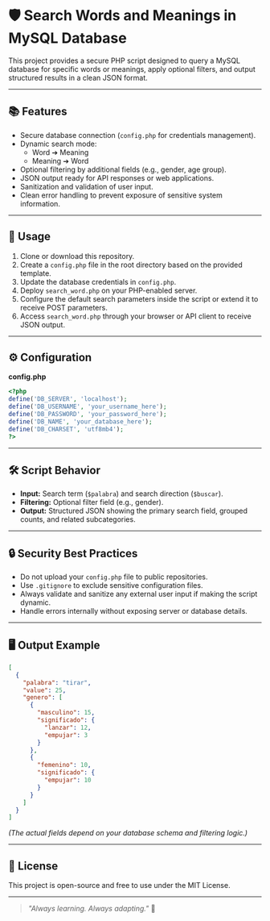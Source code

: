 # 🛡️ Search Words and Meanings in MySQL Database

This project provides a secure PHP script designed to query a MySQL database for specific words or meanings, apply optional filters, and output structured results in a clean JSON format.

---

## 📚 Features

- Secure database connection (`config.php` for credentials management).
- Dynamic search mode:
  - Word ➔ Meaning
  - Meaning ➔ Word
- Optional filtering by additional fields (e.g., gender, age group).
- JSON output ready for API responses or web applications.
- Sanitization and validation of user input.
- Clean error handling to prevent exposure of sensitive system information.

---

## 🚀 Usage

1. Clone or download this repository.
2. Create a `config.php` file in the root directory based on the provided template.
3. Update the database credentials in `config.php`.
4. Deploy `search_word.php` on your PHP-enabled server.
5. Configure the default search parameters inside the script or extend it to receive POST parameters.
6. Access `search_word.php` through your browser or API client to receive JSON output.

---

## ⚙️ Configuration

**config.php**
```php
<?php
define('DB_SERVER', 'localhost');
define('DB_USERNAME', 'your_username_here');
define('DB_PASSWORD', 'your_password_here');
define('DB_NAME', 'your_database_here');
define('DB_CHARSET', 'utf8mb4');
?>
```

---

## 🛠️ Script Behavior

- **Input:** Search term (`$palabra`) and search direction (`$buscar`).
- **Filtering:** Optional filter field (e.g., gender).
- **Output:** Structured JSON showing the primary search field, grouped counts, and related subcategories.

---

## 🔒 Security Best Practices

- Do not upload your `config.php` file to public repositories.
- Use `.gitignore` to exclude sensitive configuration files.
- Always validate and sanitize any external user input if making the script dynamic.
- Handle errors internally without exposing server or database details.

---

## 🖥️ Output Example

```json
[
  {
    "palabra": "tirar",
    "value": 25,
    "genero": [
      {
        "masculino": 15,
        "significado": {
          "lanzar": 12,
          "empujar": 3
        }
      },
      {
        "femenino": 10,
        "significado": {
          "empujar": 10
        }
      }
    ]
  }
]
```
*(The actual fields depend on your database schema and filtering logic.)*

---

## 📜 License

This project is open-source and free to use under the MIT License.

---

> _"Always learning. Always adapting."_ 🚀